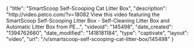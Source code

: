 {
    "title": "SmartScoop Self-Scooping Cat Litter Box",
    "description": "http:\/\/video.petco.com\/?v=18082 View this video featuring the SmartScoop Self-Scooping Litter Box - Self-Cleaning Litter Box and Automatic Litter Box from PE...",
    "videoid": "145498",
    "date_created": "1394762660",
    "date_modified": "1418181184",
    "type": "captivate",
    "layout": "video",
    "url": "\/v\/smartscoop-self-scooping-cat-litter-box\/145498"
}